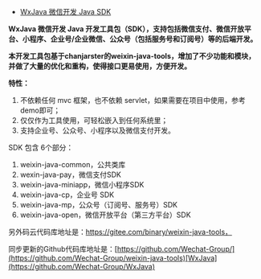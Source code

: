 - [WxJava 微信开发 Java SDK](https://www.oschina.net/p/weixin-java-tools-new)

**WxJava 微信开发 Java 开发工具包（SDK），支持包括微信支付、微信开放平台、小程序、企业号/企业微信、公众号（包括服务号和订阅号）等的后端开发。**

**本开发工具包基于chanjarster的weixin-java-tools，增加了不少功能和模块，并做了大量的优化和重构，使得接口更易使用，方便开发。**

**特性：**

1. 不依赖任何 mvc 框架，也不依赖 servlet，如果需要在项目中使用，参考demo即可；
2. 仅仅作为工具使用，可轻松嵌入到任何系统里；
3. 支持企业号、公众号、小程序以及微信支付开发。

SDK 包含 6个部分：

1. weixin-java-common，公共类库
2. wexin-java-pay，微信支付SDK
3. weixin-java-miniapp，微信小程序SDK
4. weixin-java-cp，企业号 SDK
5. weixin-java-mp，公众号（订阅号、服务号）SDK
6. weixin-java-open，微信开放平台（第三方平台）SDK

另外码云代码库地址是：https://gitee.com/binary/weixin-java-tools，

同步更新的Github代码库地址是：[https://github.com/Wechat-Group/](https://github.com/Wechat-Group/weixin-java-tools)[WxJava](https://github.com/Wechat-Group/WxJava)